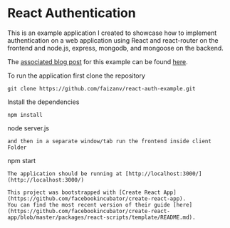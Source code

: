 # React Authentication

This is an example application I created to showcase how to implement authentication on a web application using React and react-router on the frontend and node.js, express, mongodb, and mongoose on the backend.

The [associated blog post](https://medium.com/@faizanv/authentication-for-your-react-and-express-application-w-json-web-tokens-923515826e0) for this example can be found [here](https://medium.com/@faizanv/authentication-for-your-react-and-express-application-w-json-web-tokens-923515826e0).

To run the application first clone the repository
```
git clone https://github.com/faizanv/react-auth-example.git
```

Install the dependencies
```
npm install
```
node server.js
```
and then in a separate window/tab run the frontend inside client Folder
```
npm start
```
The application should be running at [http://localhost:3000/](http://localhost:3000/)

This project was bootstrapped with [Create React App](https://github.com/facebookincubator/create-react-app).
You can find the most recent version of their guide [here](https://github.com/facebookincubator/create-react-app/blob/master/packages/react-scripts/template/README.md).
